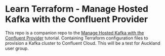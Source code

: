 # Learn Terraform - Manage Hosted Kafka with the Confluent Provider

This repo is a companion repo to the [Manage Hosted Kafka with the Confluent Provider](https://developer.hashicorp.com/terraform/tutorials/applications/confluent-provider) tutorial.
Containing Terraform configuration files to provision a Kafka cluster to Confluent Cloud.
This will be a test for Auckland user group.
